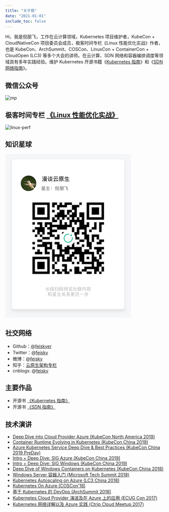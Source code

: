 ```yaml
---
title: "关于我"
date: "2021-01-01"
include_toc: false
---
```


Hi，我是倪朋飞，工作在云计算领域，Kubernetes 项目维护者，KubeCon + CloudNativeCon 项目委员会成员，极客时间专栏《Linux 性能优化实战》作者，也是 KubeCon、ArchSummit、COSCon、LinuxCon + ContainerCon + CloudOpen (LC3) 等多个大会的讲师。在云计算、SDN 网络和容器编排调度等领域具有多年实践经验。维护 Kubernetes 开源书籍《[Kubernetes 指南](https://kubernetes.feisky.xyz)》和《[SDN 网络指南](https://sdn.feisky.xyz/)》。

## 微信公众号

![mp](/images/wx.png)

## 极客时间专栏 [《Linux 性能优化实战》](https://time.geekbang.org/column/intro/140)

![linux-perf](intro.jpg)

## 知识星球

![zsxq](/images/zsxq.jpg)

## 社交网络

- Github：@[feiskyer](https://github.com/feiskyer)
- Twitter：@[feisky](https://twitter.com/feisky)
- 微博：@[feisky](https://weibo.com/371069890)
- 知乎：[云原生架构专栏](https://zhuanlan.zhihu.com/kubernetes)
- cnblogs: @[feisky](http://www.cnblogs.com/feisky/)

## 主要作品

- 开源书 [《Kubernetes 指南》](https://github.com/feiskyer/kubernetes-handbook)
- 开源书 [《SDN 指南》](https://github.com/feiskyer/sdn-handbook)

## 技术演讲

- [Deep Dive into Cloud Provider Azure (KubeCon North America 2019)](https://sched.co/UagX)
- [Container Runtime Evolving in Kubernetes (KubeCon China 2019)](https://docs.google.com/presentation/d/1VOsV5uUqIplFIbi5bwMFaKDqHl9_Kd65QJqlz4ShxuY/edit?usp=sharing)
- [Azure Kubernetes Service Deep Dive & Best Practices (KubeCon China 2019 PreDay)](https://docs.google.com/presentation/d/16jiJidEWT9Y-uc5TUUM6T7PX38ivdTvnxKC2jNFjJfg/edit?usp=sharing)
- [Intro + Deep Dive: SIG Azure (KubeCon China 2019)](https://docs.google.com/presentation/d/1T9ODwofON9q8MPktflVAmBW8GZwy0pncIwcD9auEU-4/edit?usp=sharing)
- [Intro + Deep Dive: SIG Windows (KubeCon China 2019)](https://docs.google.com/presentation/d/1SqqV-UsghMRaAnTjT-OnVCWx0iBAg2oRbbt86IbKdok/edit?usp=sharing)
- [Deep Dive of Windows Containers on Kubernetes (KubeCon China 2018)](https://docs.google.com/presentation/d/15wMReKzENm4nR7I7N-MDBtQyQIKOgdM5XYguUKq6swk/edit?usp=sharing)
- [Windows Server 容器入门 (Microsoft Tech Summit 2018)](https://docs.google.com/presentation/d/1FMj_lr-Fz9szUkDlsSNRMvBaROyHLpA07-A8GKoSaMk/edit?usp=sharing)
- [Kubernetes Autoscaling on Azure (LC3 China 2018)](https://docs.google.com/presentation/d/1hTABupx9c3bMw_gIkdpPLAy0uRSPby4ZOeIN48bYETE/edit?usp=sharing)
- [Kubernetes On Azure (COSCon'18)](https://docs.google.com/presentation/d/1iyu97lbelQR4gIAayMn7GyYtNKYCza_am7rPpYtaky8/edit?usp=sharing)
- [基于 Kubernetes 的 DevOps (ArchSummit 2018)](https://docs.google.com/presentation/d/10ADxjZU_kF0ZHNjCU35dpXm8-JFApEjKgggC7gQtHCo/edit?usp=sharing)
- [Kubernetes Cloud Provider 演进及在 Azure 上的应用 (ECUG Con 2017)](http://www.itdks.com/Course/detail?id=9001)
- [Kubernetes 网络详解以及 Azure 实践 (Ctrip Cloud Meetup 2017)](https://www.zs.itdks.com/dakalive/detail/8601)
